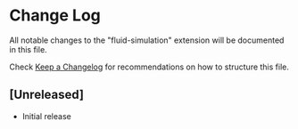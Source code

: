 # Change Log
All notable changes to the "fluid-simulation" extension will be documented in this file.

Check [Keep a Changelog](http://keepachangelog.com/) for recommendations on how to structure this file.

## [Unreleased]
- Initial release